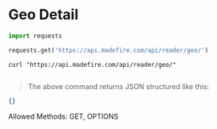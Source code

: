 # Geo Detail

```python
import requests

requests.get('https://api.madefire.com/api/reader/geo/')
```

```shell
curl "https://api.madefire.com/api/reader/geo/"
```

```javascript
```

> The above command returns JSON structured like this:

```json
{}
```

Allowed Methods: GET, OPTIONS



